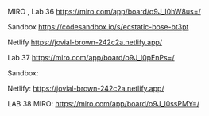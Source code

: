 
MIRO , Lab 36
https://miro.com/app/board/o9J_l0hW8us=/

Sandbox
https://codesandbox.io/s/ecstatic-bose-bt3pt

Netlify
https://jovial-brown-242c2a.netlify.app/

Lab 37 
https://miro.com/app/board/o9J_l0pEnPs=/

Sandbox:

Netlify:
https://jovial-brown-242c2a.netlify.app/

LAB 38
 MIRO:
https://miro.com/app/board/o9J_l0ssPMY=/